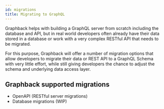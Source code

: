 ```yaml
---
id: migrations
title: Migrating to GraphQL
---
```


Graphback helps with building a GraphQL server from scratch including the database and API,
but in real world developers often already have their data stored in a database or work 
with a very complex RESTful API that needs to be migrated. 

For this purpose, Graphback will offer a number of migration options that allow developers to 
migrate their data or REST API to a GraphQL Schema with very little effort, while still giving developers 
the chance to adjust the schema and underlying data access layer. 

## Graphback supported migrations

- OpenAPI (RESTful server migrations)
- Database migrations (WIP)
